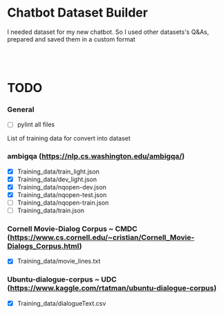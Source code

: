 # Chatbot Dataset Builder
I needed dataset for my new chatbot. So I used other datasets's Q&amp;As, prepared and saved them in a custom format

<br /><br />

# TODO

### General
- [ ] pylint all files

List of training data for convert into dataset

### ambigqa (https://nlp.cs.washington.edu/ambigqa/)
- [x] Training_data/train_light.json
- [x] Training_data/dev_light.json
- [x] Training_data/nqopen-dev.json
- [x] Training_data/nqopen-test.json
- [ ] Training_data/nqopen-train.json
- [ ] Training_data/train.json

### Cornell Movie-Dialog Corpus ~ CMDC (https://www.cs.cornell.edu/~cristian/Cornell_Movie-Dialogs_Corpus.html)
- [x] Training_data/movie_lines.txt

### Ubuntu-dialogue-corpus ~ UDC (https://www.kaggle.com/rtatman/ubuntu-dialogue-corpus)
- [x] Training_data/dialogueText.csv
